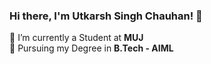 ### Hi there, I'm Utkarsh Singh Chauhan! 👋

🌱 I’m currently a Student at **MUJ**  
🥅 Pursuing my Degree in **B.Tech - AIML**  
